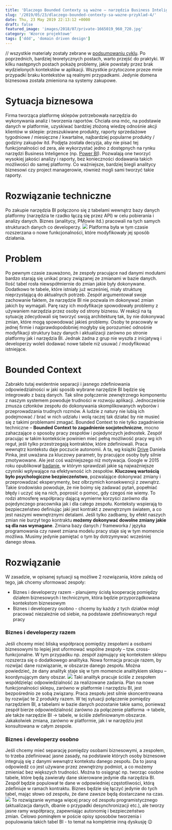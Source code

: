 ```yaml
---
title: 'Dlaczego Bounded Contexty są ważne – narzędzia Business Inteligence'
slug: '/2019/05/23/dlaczego-bounded-contexty-sa-wazne-przyklad-4/'
date: Thu, 23 May 2019 22:13:12 +0000
draft: false
featured_image: 'images/2018/07/private-1665019_960_720.jpg'
category: 'Wzorce projektowe'
tags: ['ddd', 'domain driven design']
---
```


// wszystkie materiały zostały zebrane w [podsumowaniu cyklu](/2018/07/16/dlaczego-bounded-contexty-sa-wazne-podsumowanie/). Po poprzednich, bardziej teoretycznych postach, warto przejść do praktyki. W kilku następnych postach pokażę problemy, jakie powstały przez brak wydzielonych kontekstów w aplikacji. Wszystkie przytoczone przeze mnie przypadki braku kontekstów są realnymi przypadkami. Jedynie domena biznesowa została zmieniona na systemy zakupowe.

Sytuacja biznesowa
==================

Firma tworząca platformę sklepów potrzebowała narzędzia do wykonywania analiz i tworzenia raportów. Chciała ona móc, na podstawie danych w platformie, uzyskiwać bardziej złożoną wiedzę odnośnie akcji klientów w sklepie: przeszukiwane produkty, raporty sprzedażowe tygodniowe / miesięczne / kwartalne, najbardziej popularne produkty / godziny zakupów itd. Podjęta została decyzja, aby nie pisać tej funkcjonalności od zera, ale wykorzystać jedno z dostępnych na rynku narzędzi Business Inteligence (np. [Power BI](https://powerbi.microsoft.com/en-us/)). Pozwalają one tworzyć wysokiej jakości analizy i raporty, bez konieczności dodawania takich możliwości do samej platformy. Co ważniejsze, bardziej biegli analitycy biznesowi czy project managerowie, również mogli sami tworzyć takie raporty.

Rozwiązanie techniczne
======================

Po zakupie narzędzia BI połączono się z tabelami wewnątrz bazy danych platformy (narzędzia te rzadko łączą się przez API) w celu pobierania i analizy danych. Biznes (analitycy, PMowie itd.) pracowali na tych samych strukturach danych co developerzy. [![](https://radekmaziarka.pl/wp-content/uploads/2019/05/artykul-BC-zdjecie1.jpg)](https://radekmaziarka.pl/wp-content/uploads/2019/05/artykul-BC-zdjecie1.jpg) Platforma była w tym czasie rozszerzana o nowe funkcjonalności, które modyfikowały jej sposób działania.

Problem
=======

Po pewnym czasie zauważono, że zespoły pracujące nad danymi modułami bardzo starają się unikać pracy związanej ze zmianami w bazie danych. Ilość tabel rosła niewspółmiernie do zmian jakie były dokonywane. Dodatkowo te tabele, które istniały już wcześniej, miały strukturę nieprzystającą do aktualnych potrzeb. Zespół argumentował swoje zachowanie faktem, że narzędzie BI nie pozwala im dokonywać zmian jakich by wymagali. Parę razy ich modyfikacje spowodowały problemy z używaniem narzędzia przez osoby od strony biznesu. W reakcji na tą sytuację zdecydowali się tworzyć swoją architekturę tak, by nie dokonywać zmian, które mogą spowodować jakieś problemy. Osoby te pracowały w jednej firmie i najprawdopodobniej mogłyby się porozumieć odnośnie modyfikacji struktury bazy danych i aktualizacji zarówno po stronie platformy jak i narzędzia BI. Jednak żadna z grup nie wyszła z inicjatywą i developerzy woleli dodawać nowe tabele niż usuwać / modyfikować istniejące.

Bounded Context
===============

Zabrakło tutaj ewidentnie separacji i jasnego zdefiniowania odpowiedzialności w jaki sposób wybrane narzędzie BI będzie się integrowało z bazą danych. Tak silne połączenie zewnętrznego komponentu z naszym systemem powoduje trudności w rozwoju aplikacji. Jednocześnie zmusza członków zespołu do dokonywania skomplikowanych wyborów i przeprowadzania trudnych rozmów. A ludzie z natury nie lubią ich podejmować / brać w nich udziału i wolą raczej tak działać by nie musieć się z takimi problemami zmagać. Bounded Context to nie tylko zagadnienie techniczne – **Bounded Context to zagadnienie socjotechniczne**, mocno zahaczające o sposoby pracy zespołów i pojedynczych jednostek. Zespół pracując w takim kontekście powinien mieć pełną możliwość pracy wg ich reguł, jeśli tylko przestrzegają kontraktów, które zdefiniowali. Praca wewnątrz kontekstu daje poczucie autonomii. A ta, wg książki [Drive](https://en.wikipedia.org/wiki/Drive:_The_Surprising_Truth_About_What_Motivates_Us) Daniela Pinka, jest uważana za kluczowy parametr, by pracujące osoby były silnie zmotywowane. Ale jest coś ważniejszego niż motywacja. Google w 2015 roku opublikował [badanie](https://rework.withgoogle.com/blog/five-keys-to-a-successful-google-team/), w którym sprawdzali jakie są najważniejsze czynniki wpływające na efektywność ich zespołów. **Kluczową wartością było psychologiczne bezpieczeństwo**, pozwalające dokonywać zmiany i przeprowadzać eksperymenty, bez olbrzymich konsekwencji z zewnątrz. Takie środowisko powoduje, że nie boimy się zadawać pytań, popełniać błędy i uczyć się na nich, poprosić o pomoc, gdy czegoś nie wiemy. To rodzi atmosferę współpracy dającą wymierne korzyści zarówno dla pojedynczego pracownika jak i dla całego zespołu. Konteksty wspierają to bezpieczeństwo definiując jaki jest kontrakt z zewnętrznym światem, a co jest naszymi wewnętrznymi detalami. Jeśli tylko zadbamy, by efekt naszych zmian nie burzył tego kontraktu **możemy dokonywać dowolne zmiany jakie są dla nas wymagane**. Zmiana bazy danych / frameworka / języka programowania czy nawet zmiana modelu pracy staje się w tym momencie możliwa. Musimy jedynie pamiętać o tym by dotrzymywać wcześniej danego słowa.

Rozwiązanie
===========

W zasadzie, w opisanej sytuacji są możliwe 2 rozwiązania, które zależą od tego, jak chcemy uformować zespoły:

*   Biznes i developerzy razem - planujemy ścisłą kooperację pomiędzy działem biznesowych i technicznym, która będzie przyporządkowana kontekstom biznesowym
*   Biznes i developerzy osobno - chcemy by każdy z tych działów mógł pracować niezależnie od siebie, na podstawie zdefiniowanych reguł pracy

### Biznes i developerzy razem

Jeśli chcemy mieć bliską współpracę pomiędzy zespołami a osobami biznesowymi to lepiej jest uformować wspólne zespoły – tzw. cross-funkcjonalne. W tym przypadku np. zespół zajmujący się kontekstem sklepu rozszerza się o dodatkowego analityka. Nowa formacja pracuje razem, by rozwijać dane rozwiązanie, w obszarze danego zespołu. Można powiedzieć, że dany analityk staje się w tym momencie analitykiem sklepu – koordynującym dany obszar. [![](https://radekmaziarka.pl/wp-content/uploads/2019/05/artykul-BC-zdjecie2.jpg)](https://radekmaziarka.pl/wp-content/uploads/2019/05/artykul-BC-zdjecie2.jpg) Taki analityk pracuje ściśle z zespołem współdzieląc odpowiedzialność za realizowane zadania. Plan na nowe funkcjonalności sklepu, zarówno w platformie i narzędziu BI, jest bezpośrednio ze sobą związany. Praca zespołu jest silnie skoncentrowana by rozwijać te 2 produkty razem. W tej sytuacji połączenie pomiędzy narzędziem BI, a tabelami w bazie danych pozostanie takie samo, ponieważ zespół bierze odpowiedzialność zarówno za połączenie platforma -> tabele, ale także narzędzie BI -> tabele, w ściśle zdefiniowanym obszarze. Jakakolwiek zmiana, zarówno w platformie, jak i w narzędziu jest konsultowana w całym zespole.

### Biznes i developerzy osobno

Jeśli chcemy mieć separację pomiędzy osobami biznesowymi, a zespołem, to trzeba zdefiniować jasne zasady, na podstawie których osoby biznesowe integrują się z danymi wewnątrz kontekstu danego zespołu. Da to jasną odpowiedź co jest używane przez zewnętrzny podmiot, a co możemy zmieniać bez większych trudności. Można to osiągnąć np. tworząc osobne tabele, które będą zawierały dane skierowane jedynie dla narzędzia BI. Zespół będzie populował te dane w odpowiedniej częstotliwości, którą zdefiniuje w ramach kontraktu. Biznes będzie się łączyć jedynie do tych tabel, mając słowo od zespołu, że dane zawsze będą dostarczane na czas. [![](https://radekmaziarka.pl/wp-content/uploads/2019/05/artykul-BC-zdjecie3.jpg)](https://radekmaziarka.pl/wp-content/uploads/2019/05/artykul-BC-zdjecie3.jpg) To rozwiązanie wymaga więcej pracy od zespołu programistycznego (aktualizacja danych, dbanie o przypadki desynchronizacji etc.), ale tworzy jasne ramy współpracy, zapewniając autonomię i bezpieczeństwo zmian. Celowo pominąłem w poście opisy sposobów tworzenia i populowania takich tabel BI - to temat na kompletnie inną dyskusję 😉